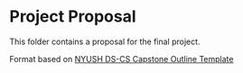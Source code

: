 # Project Proposal

This folder contains a proposal for the final project.

Format based on [NYUSH DS-CS Capstone Outline Template](https://www.overleaf.com/latex/templates/nyush-ds-cs-capstone-outline-template/bhxhrzmmfwmx)